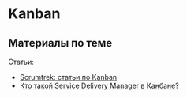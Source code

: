 # Kanban

## Материалы по теме

Статьи:
- [Scrumtrek: статьи по Kanban](https://scrumtrek.ru/blog/kanban/)
- [Кто такой Service Delivery Manager в Канбане?](https://scrumtrek.ru/blog/kanban/1392/kto-takoj-service-delivery-manager-v-kanbane/)

